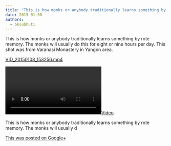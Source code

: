 ```yaml
---
title: "This is how monks or anybody traditionally learns something by rote memory. The monks will usually do..."
date: 2015-01-08
authors: 
  - bksubhuti
---
```


This is how monks or anybody traditionally learns something by rote memory. The monks will usually do this for eight or nine hours per day. This shot was from Varanasi Monastery in Yangon area. ﻿

[VID\_20150108\_153256.mp4](https://plus.google.com/+BhikkhuSubhuti/posts/fA9WJsAHwRE)

[![](https://lh4.googleusercontent.com/-7v9Twv0pHE8/VK5WRDvJdgI/AAAAAAAAK2c/3H83Uw-FCRw/w506-h379-n-o/VID_20150108_153256.mp4)](https://plus.google.com/+BhikkhuSubhuti/posts/fA9WJsAHwRE)

This is how monks or anybody traditionally learns something by rote memory. The monks will usually d

[This was posted on Google+](https://plus.google.com/+BhikkhuSubhuti/posts/fA9WJsAHwRE)